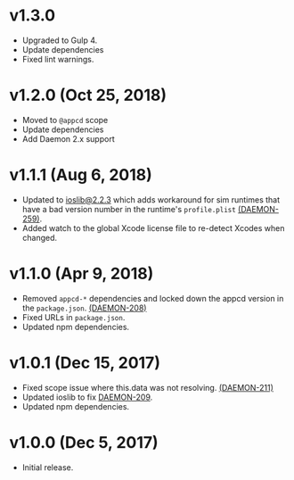 # v1.3.0

 * Upgraded to Gulp 4.
 * Update dependencies
 * Fixed lint warnings.

# v1.2.0 (Oct 25, 2018)

 * Moved to `@appcd` scope
 * Update dependencies
 * Add Daemon 2.x support

# v1.1.1 (Aug 6, 2018)

 * Updated to ioslib@2.2.3 which adds workaround for sim runtimes that have a bad version number in
   the runtime's `profile.plist` [(DAEMON-259)](https://jira.appcelerator.org/browse/DAEMON-259).
 * Added watch to the global Xcode license file to re-detect Xcodes when changed.

# v1.1.0 (Apr 9, 2018)

 * Removed `appcd-*` dependencies and locked down the appcd version in the `package.json`.
   [(DAEMON-208)](https://jira.appcelerator.org/browse/DAEMON-208)
 * Fixed URLs in `package.json`.
 * Updated npm dependencies.

# v1.0.1 (Dec 15, 2017)

 * Fixed scope issue where this.data was not resolving.
   [(DAEMON-211)](https://jira.appcelerator.org/browse/DAEMON-211)
 * Updated ioslib to fix [DAEMON-209](https://jira.appcelerator.org/browse/DAEMON-209).
 * Updated npm dependencies.

# v1.0.0 (Dec 5, 2017)

 * Initial release.
